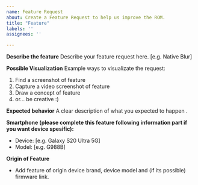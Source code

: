 ```yaml
---
name: Feature Request
about: Create a Feature Request to help us improve the ROM.
title: "Feature"
labels: ''
assignees: ''

---
```


**Describe the feature**
Describe your feature request here. [e.g. Native Blur]

**Possible Visualization**
Example ways to visualizate the request:
1. Find a screenshot of feature
2. Capture a video screenshot of feature
3. Draw a concept of feature
4. or... be creative :)

**Expected behavior**
A clear description of what you expected to happen
.

**Smartphone (please complete this feature following information part if you want device spesific):**
 - Device: [e.g. Galaxy S20 Ultra 5G]
 - Model: [e.g. G988B]

**Origin of Feature**
- Add feature of origin device brand, device model and (if its possible) firmware link.
